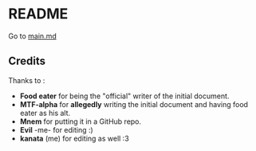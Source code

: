 # README

Go to [main.md](entries/main.md)

## Credits

Thanks to :

- **Food eater** for being the "official" writer of the initial document.
- **MTF-alpha** for **allegedly** writing the initial document and having food eater as his alt.
- **Mnem** for putting it in a GitHub repo.
- **Evil** -me- for editing :)  
- **kanata** (me) for editing as well :3
